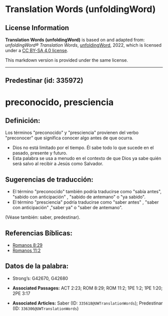 # Translation Words (unfoldingWord)

## License Information

**Translation Words (unfoldingWord)** is based on and adapted from: _unfoldingWord® Translation Words_, [unfoldingWord](https://unfoldingword.org/utw), 2022, which is licensed under a [CC BY-SA 4.0 license](https://creativecommons.org/licenses/by-sa/4.0/legalcode.en).

This markdown version is provided under the same license.



--------------------------------

## Predestinar (id: 335972)

preconocido, presciencia
========================

Definición:
-----------

Los términos "preconocido" y "presciencia" provienen del verbo "preconocer" que significa conocer algo antes de que ocurra.

* Dios no está limitado por el tiempo. Él sabe todo lo que sucede en el pasado, presente y futuro.
* Esta palabra se usa a menudo en el contexto de que Dios ya sabe quién será salvo al recibir a Jesús como Salvador.

Sugerencias de traducción:
--------------------------

* El término "preconocido" también podría traducirse como "sabía antes", "sabido con anticipación" , "sabido de antemano" o "ya sabido".
* El término "presciencia" podría traducirse como "saber antes" , "saber con anticipación" ,"saber ya" o "saber de antemano".

(Véase también: saber, predestinar).

Referencias Bíblicas:
---------------------

* [Romanos 8:29](https://ref.ly/Rom8:29)
* [Romanos 11:2](https://ref.ly/Rom11:2)

Datos de la palabra:
--------------------

* Strong’s: G42670, G42680

* **Associated Passages:** ACT 2:23; ROM 8:29; ROM 11:2; 1PE 1:2; 1PE 1:20; 2PE 3:17
* **Associated Articles:** Saber (ID: `335618@UWTranslationWords`); Predestinar (ID: `336306@UWTranslationWords`)

